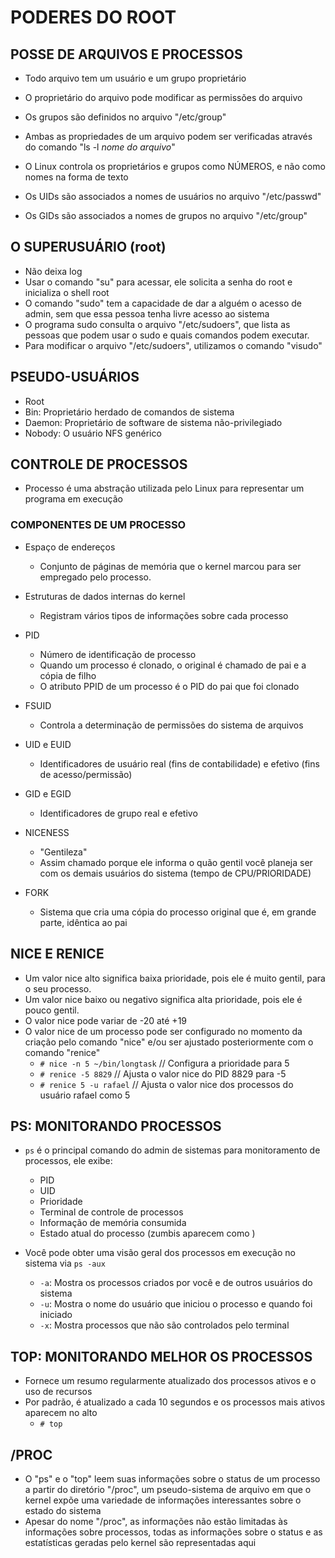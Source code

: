 # PODERES DO ROOT

## POSSE DE ARQUIVOS E PROCESSOS
- Todo arquivo tem um usuário e um grupo proprietário
- O proprietário do arquivo pode modificar as permissões do arquivo
- Os grupos são definidos no arquivo "/etc/group"
- Ambas as propriedades de um arquivo podem ser verificadas através do comando "ls -l *nome do arquivo*"

- O Linux controla os proprietários e grupos como NÚMEROS, e não como nomes na forma de texto
- Os UIDs são associados a nomes de usuários no arquivo "/etc/passwd"
- Os GIDs são associados a nomes de grupos no arquivo "/etc/group"

## O SUPERUSUÁRIO (root)
- Não deixa log
- Usar o comando "su" para acessar, ele solicita a senha do root e inicializa o shell root
- O comando "sudo" tem a capacidade de dar a alguém o acesso de admin, sem que essa pessoa tenha livre acesso ao sistema
- O programa sudo consulta o arquivo "/etc/sudoers", que lista as pessoas que podem usar o sudo e quais comandos podem executar.
- Para modificar o arquivo "/etc/sudoers", utilizamos o comando "visudo"

## PSEUDO-USUÁRIOS
- Root
- Bin: Proprietário herdado de comandos de sistema
- Daemon: Proprietário de software de sistema não-privilegiado
- Nobody: O usuário NFS genérico

## CONTROLE DE PROCESSOS
- Processo é uma abstração utilizada pelo Linux para representar um programa em execução

### COMPONENTES DE UM PROCESSO
- Espaço de endereços
  - Conjunto de páginas de memória que o kernel marcou para ser empregado pelo processo.

- Estruturas de dados internas do kernel
  - Registram vários tipos de informações sobre cada processo

- PID
  - Número de identificação de processo
  - Quando um processo é clonado, o original é chamado de pai e a cópia de filho
  - O atributo PPID de um processo é o PID do pai que foi clonado

- FSUID
  - Controla a determinação de permissões do sistema de arquivos

- UID e EUID
  - Identificadores de usuário real (fins de contabilidade) e efetivo (fins de acesso/permissão)

- GID e EGID
  - Identificadores de grupo real e efetivo

- NICENESS
  - "Gentileza"
  - Assim chamado porque ele informa o quão gentil você planeja ser com os demais usuários do sistema (tempo de CPU/PRIORIDADE)

- FORK
  - Sistema que cria uma cópia do processo original que é, em grande parte, idêntica ao pai

## NICE E RENICE
- Um valor nice alto significa baixa prioridade, pois ele é muito gentil, para o seu processo.
- Um valor nice baixo ou negativo significa alta prioridade, pois ele é pouco gentil.
- O valor nice pode variar de -20 até +19
- O valor nice de um processo pode ser configurado no momento da criação pelo comando "nice" e/ou ser ajustado posteriormente com o comando "renice"
  - `# nice -n 5 ~/bin/longtask` // Configura a prioridade para 5
  - `# renice -5 8829` // Ajusta o valor nice do PID 8829 para -5
  - `# renice 5 -u rafael` // Ajusta o valor nice dos processos do usuário rafael como 5

## PS: MONITORANDO PROCESSOS
- `ps` é o principal comando do admin de sistemas para monitoramento de processos, ele exibe:
  - PID
  - UID
  - Prioridade
  - Terminal de controle de processos
  - Informação de memória consumida
  - Estado atual do processo (zumbis aparecem como <defunct>)

- Você pode obter uma visão geral dos processos em execução no sistema via `ps -aux`
  - `-a`: Mostra os processos criados por você e de outros usuários do sistema
  - `-u`: Mostra o nome do usuário que iniciou o processo e quando foi iniciado
  - `-x`: Mostra processos que não são controlados pelo terminal

## TOP: MONITORANDO MELHOR OS PROCESSOS
- Fornece um resumo regularmente atualizado dos processos ativos e o uso de recursos
- Por padrão, é atualizado a cada 10 segundos e os processos mais ativos aparecem no alto
  - `# top`

## /PROC
- O "ps" e o "top" leem suas informações sobre o status de um processo a partir do diretório "/proc", um pseudo-sistema de arquivo em que o kernel expõe uma variedade de informações interessantes sobre o estado do sistema
- Apesar do nome "/proc", as informações não estão limitadas às informações sobre processos, todas as informações sobre o status e as estatísticas geradas pelo kernel são representadas aqui

